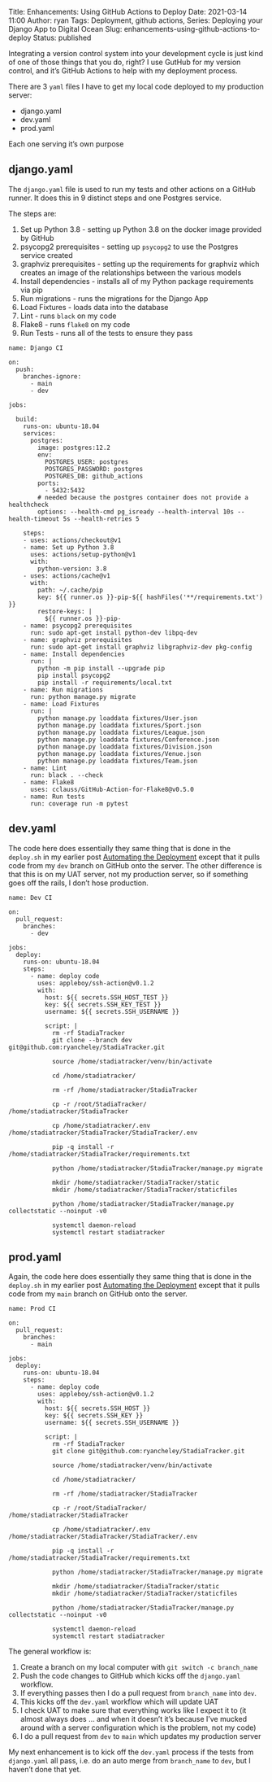 Title: Enhancements: Using GitHub Actions to Deploy
Date: 2021-03-14 11:00
Author: ryan
Tags: Deployment, github actions, 
Series: Deploying your Django App to Digital Ocean
Slug: enhancements-using-github-actions-to-deploy
Status: published

Integrating a version control system into your development cycle is just kind of one of those things that you do, right? I use GutHub for my version control, and it’s GitHub Actions to help with my deployment process.

There are 3 `yaml` files I have to get my local code deployed to my production server:

-   django.yaml
-   dev.yaml
-   prod.yaml

Each one serving it’s own purpose

## django.yaml

The `django.yaml` file is used to run my tests and other actions on a GitHub runner. It does this in 9 distinct steps and one Postgres service.

The steps are:

1.  Set up Python 3.8 - setting up Python 3.8 on the docker image provided by GitHub
2.  psycopg2 prerequisites - setting up `psycopg2` to use the Postgres service created
3.  graphviz prerequisites - setting up the requirements for graphviz which creates an image of the relationships between the various models
4.  Install dependencies - installs all of my Python package requirements via pip
5.  Run migrations - runs the migrations for the Django App
6.  Load Fixtures - loads data into the database
7.  Lint - runs `black` on my code
8.  Flake8 - runs `flake8` on my code
9.  Run Tests - runs all of the tests to ensure they pass

``` {.wp-block-code}
name: Django CI

on:
  push:
    branches-ignore:
      - main
      - dev

jobs:

  build:
    runs-on: ubuntu-18.04
    services:
      postgres:
        image: postgres:12.2
        env:
          POSTGRES_USER: postgres
          POSTGRES_PASSWORD: postgres
          POSTGRES_DB: github_actions
        ports:
          - 5432:5432
        # needed because the postgres container does not provide a healthcheck
        options: --health-cmd pg_isready --health-interval 10s --health-timeout 5s --health-retries 5

    steps:
    - uses: actions/checkout@v1
    - name: Set up Python 3.8
      uses: actions/setup-python@v1
      with:
        python-version: 3.8
    - uses: actions/cache@v1
      with:
        path: ~/.cache/pip
        key: ${{ runner.os }}-pip-${{ hashFiles('**/requirements.txt') }}
        restore-keys: |
          ${{ runner.os }}-pip-
    - name: psycopg2 prerequisites
      run: sudo apt-get install python-dev libpq-dev
    - name: graphviz prerequisites
      run: sudo apt-get install graphviz libgraphviz-dev pkg-config
    - name: Install dependencies
      run: |
        python -m pip install --upgrade pip
        pip install psycopg2
        pip install -r requirements/local.txt
    - name: Run migrations
      run: python manage.py migrate
    - name: Load Fixtures
      run: |
        python manage.py loaddata fixtures/User.json
        python manage.py loaddata fixtures/Sport.json
        python manage.py loaddata fixtures/League.json
        python manage.py loaddata fixtures/Conference.json
        python manage.py loaddata fixtures/Division.json
        python manage.py loaddata fixtures/Venue.json
        python manage.py loaddata fixtures/Team.json
    - name: Lint
      run: black . --check
    - name: Flake8
      uses: cclauss/GitHub-Action-for-Flake8@v0.5.0
    - name: Run tests
      run: coverage run -m pytest
```

## dev.yaml

The code here does essentially they same thing that is done in the `deploy.sh` in my earlier post [Automating the Deployment](/automating-the-deployment.html) except that it pulls code from my `dev` branch on GitHub onto the server. The other difference is that this is on my UAT server, not my production server, so if something goes off the rails, I don’t hose production.

``` {.wp-block-code}
name: Dev CI

on:
  pull_request:
    branches:
      - dev

jobs:
  deploy:
    runs-on: ubuntu-18.04
    steps:
      - name: deploy code
        uses: appleboy/ssh-action@v0.1.2
        with:
          host: ${{ secrets.SSH_HOST_TEST }}
          key: ${{ secrets.SSH_KEY_TEST }}
          username: ${{ secrets.SSH_USERNAME }}

          script: |
            rm -rf StadiaTracker
            git clone --branch dev git@github.com:ryancheley/StadiaTracker.git

            source /home/stadiatracker/venv/bin/activate

            cd /home/stadiatracker/

            rm -rf /home/stadiatracker/StadiaTracker

            cp -r /root/StadiaTracker/ /home/stadiatracker/StadiaTracker

            cp /home/stadiatracker/.env /home/stadiatracker/StadiaTracker/StadiaTracker/.env

            pip -q install -r /home/stadiatracker/StadiaTracker/requirements.txt

            python /home/stadiatracker/StadiaTracker/manage.py migrate

            mkdir /home/stadiatracker/StadiaTracker/static
            mkdir /home/stadiatracker/StadiaTracker/staticfiles

            python /home/stadiatracker/StadiaTracker/manage.py collectstatic --noinput -v0

            systemctl daemon-reload
            systemctl restart stadiatracker
```

## prod.yaml

Again, the code here does essentially they same thing that is done in the `deploy.sh` in my earlier post [Automating the Deployment](/automating-the-deployment.html) except that it pulls code from my `main` branch on GitHub onto the server.

``` {.wp-block-code}
name: Prod CI

on:
  pull_request:
    branches:
      - main

jobs:
  deploy:
    runs-on: ubuntu-18.04
    steps:
      - name: deploy code
        uses: appleboy/ssh-action@v0.1.2
        with:
          host: ${{ secrets.SSH_HOST }}
          key: ${{ secrets.SSH_KEY }}
          username: ${{ secrets.SSH_USERNAME }}

          script: |
            rm -rf StadiaTracker
            git clone git@github.com:ryancheley/StadiaTracker.git

            source /home/stadiatracker/venv/bin/activate

            cd /home/stadiatracker/

            rm -rf /home/stadiatracker/StadiaTracker

            cp -r /root/StadiaTracker/ /home/stadiatracker/StadiaTracker

            cp /home/stadiatracker/.env /home/stadiatracker/StadiaTracker/StadiaTracker/.env

            pip -q install -r /home/stadiatracker/StadiaTracker/requirements.txt

            python /home/stadiatracker/StadiaTracker/manage.py migrate

            mkdir /home/stadiatracker/StadiaTracker/static
            mkdir /home/stadiatracker/StadiaTracker/staticfiles

            python /home/stadiatracker/StadiaTracker/manage.py collectstatic --noinput -v0

            systemctl daemon-reload
            systemctl restart stadiatracker
```

The general workflow is:

1.  Create a branch on my local computer with `git switch -c branch_name`
2.  Push the code changes to GitHub which kicks off the `django.yaml` workflow.
3.  If everything passes then I do a pull request from `branch_name` into `dev`.
4.  This kicks off the `dev.yaml` workflow which will update UAT
5.  I check UAT to make sure that everything works like I expect it to (it almost always does … and when it doesn’t it’s because I’ve mucked around with a server configuration which is the problem, not my code)
6.  I do a pull request from `dev` to `main` which updates my production server

My next enhancement is to kick off the `dev.yaml` process if the tests from `django.yaml` all pass, i.e. do an auto merge from `branch_name` to `dev`, but I haven’t done that yet.
